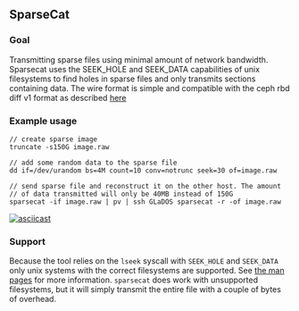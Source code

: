 ## SparseCat

### Goal
Transmitting sparse files using minimal amount of network bandwidth. Sparsecat 
uses the SEEK_HOLE and SEEK_DATA capabilities of unix filesystems to find holes
in sparse files and only transmits sections containing data. The wire format
is simple and compatible with the ceph rbd diff v1 format as described [here](https://github.com/ceph/ceph/blob/aa913ced1240a366e063182cd359b562c626643d/doc/dev/rbd-diff.rst)


### Example usage
```shell
// create sparse image
truncate -s150G image.raw

// add some random data to the sparse file
dd if=/dev/urandom bs=4M count=10 conv=notrunc seek=30 of=image.raw

// send sparse file and reconstruct it on the other host. The amount
// of data transmitted will only be 40MB instead of 150G
sparsecat -if image.raw | pv | ssh GLaDOS sparsecat -r -of image.raw
```
[![asciicast](https://asciinema.org/a/BMQStO5yWGWsG3xBigE2NV9Gx.svg)](https://asciinema.org/a/BMQStO5yWGWsG3xBigE2NV9Gx)

### Support

Because the tool relies on the `lseek` syscall with `SEEK_HOLE` and `SEEK_DATA`
only unix systems with the correct filesystems are supported. See [the man pages](https://man7.org/linux/man-pages/man2/lseek.2.html)
for more information. `sparsecat` does work with unsupported filesystems, but it 
will simply transmit the entire file with a couple of bytes of overhead.